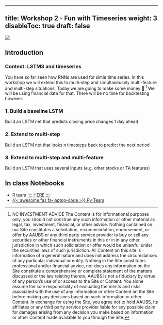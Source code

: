 
---
title: Workshop 2 - Fun with Timeseries
weight: 3
disableToc: true
draft: false
---

![](/SDS-2021/images/tseries.png)

## Introduction 

### Context: LSTMS and timeseries


You have so far seen how RNNs are used for simle time series. In this workshop we will extend this to multi-step and simultaneusely multi-feature and multi-step situations.
Today we are going to make some money 💸 [^1]
We will be using financial data for that. There will be no time for backtesting however.




### 1. Build a baseline LSTM 
Build an LSTM net that predicts closing price changes 1 day ahead


### 2. Extend to multi-step 
Build an LSTM net that looks n timesteps back to predict the next period


### 3. Extend to multi-step and multi-feature
Build an LSTM that uses several inputs (e.g. other stocks or TA features)


## In class Notebooks

* R team [:::: HERE ::::](https://sds-aau.github.io/xxx)
* [{{< awesome fas fa-laptop-code >}} Py Team](https://colab.research.google.com/github/SDS-AAU/SDS-master/blob/master/M3/notebooks/xxx)


[^1]: NO INVESTMENT ADVICE
  The Content is for informational purposes only, you should not construe any such information or other material as legal, tax, investment, financial, or other advice. Nothing contained on our Site constitutes a solicitation, recommendation, endorsement, or offer by AAUBS or any third party service provider to buy or sell any securities or other financial instruments in this or in in any other jurisdiction in which such solicitation or offer would be unlawful under the securities laws of such jurisdiction.
  All Content on this site is information of a general nature and does not address the circumstances of any particular individual or entity. Nothing in the Site constitutes professional and/or financial advice, nor does any information on the Site constitute a comprehensive or complete statement of the matters discussed or the law relating thereto. AAUBS is not a fiduciary by virtue of any person’s use of or access to the Site or Content. You alone assume the sole responsibility of evaluating the merits and risks associated with the use of any information or other Content on the Site before making any decisions based on such information or other Content. In exchange for using the Site, you agree not to hold AAUBS, its affiliates or any third party service provider liable for any possible claim for damages arising from any decision you make based on information or other Content made available to you through the Site.

<!---
{{< tabs >}}

{{< tab name="Joint recordings">}}
  <h2>Assignment 1 handout</h2>
  {{< panopto  "https://panopto.aau.dk/Panopto/Pages/Embed.aspx?id=4b2660d2-790f-49cf-84be-ada900ea3083&autoplay=false&offerviewer=true&showtitle=true&showbrand=false&start=0&interactivity=all" >}}

{{< /tab >}}



{{< tab name="R Application">}}
<div>

  <h2>R: Recording</h2>
 
 coming soon

</div>
{{< /tab >}}



{{< tab name="Python Application">}}
<div>
  
  
  <h2>Python group recoding </h2>
  {{< panopto "https://panopto.aau.dk/Panopto/Pages/Embed.aspx?id=3c6006e6-e8e2-4ac4-a0a8-ada900ea85bc&autoplay=false&offerviewer=true&showtitle=true&showbrand=false&start=0&interactivity=all" >}}
</div>
{{< /tab >}}

{{< /tabs >}}
 --->
